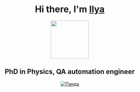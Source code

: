 <h1 align="center">Hi there, I'm <a href="https://www.researchgate.net/profile/I-Samoilov" target="_blank">Ilya </a> </h1>

<!DOCTYPE html>
<html>
 <head>
  <meta charset="utf-8">
 </head>
 <body>
  <p align="center">
   <img src="https://media1.giphy.com/media/xT0Cyhi8GCSU91PvtC/giphy.gif?cid=ecf05e47a9uv864h0rb3jc6fu37dnx74utf458k6r4gokoxm&rid=giphy.gif&ct=g" height="120"/></p>
   <h2 align="center">PhD in Physics, QA automation engineer </h2>
   <p align="center">
   <a href="https://www.codewars.com/users/SamoilovIS"><img src="https://www.codewars.com/users/SamoilovIS/badges/large" alt="Панда"></a></p>
 </body>
</html>
